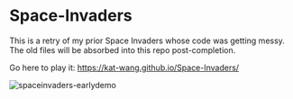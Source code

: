 # Space-Invaders
This is a retry of my prior Space Invaders whose code was getting messy. The old files will be absorbed into this repo post-completion.

Go here to play it: https://kat-wang.github.io/Space-Invaders/


![spaceinvaders-earlydemo](https://user-images.githubusercontent.com/76146171/190075281-da1d76b5-41d3-4674-82a0-3327aa736018.gif)
